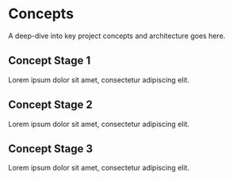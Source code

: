 # Concepts

A deep-dive into key project concepts and architecture goes here.

## Concept Stage 1

Lorem ipsum dolor sit amet, consectetur adipiscing elit.

## Concept Stage 2

Lorem ipsum dolor sit amet, consectetur adipiscing elit.

## Concept Stage 3

Lorem ipsum dolor sit amet, consectetur adipiscing elit.
